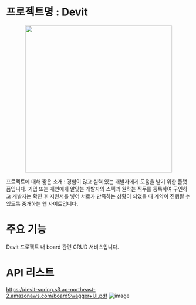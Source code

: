 # 프로젝트명 : Devit


<p align="center"> 
<img src = 'https://user-images.githubusercontent.com/88760828/177944069-cdb5cfa2-cb15-4a18-8926-c22ff8c3b703.png' style='width:400px;'/>
</p>
프로젝트에 대해 짧은 소개 : 경험이 많고 실력 있는 개발자에게 도움을 받기 위한 플랫폼입니다.
기업 또는 개인에게 알맞는 개발자의 스펙과 원하는 직무를 등록하여 구인하고 개발자는 확인 후 지원서를 넣어 서로가 만족하는 상황이 되었을 때 계약이 진행될 수 있도록 중개하는 웹 사이트입니다.


# 주요 기능
Devit 프로젝트 내 board 관련 CRUD 서비스입니다.





# API 리스트
https://devit-spring.s3.ap-northeast-2.amazonaws.com/boardSwagger+UI.pdf
![image](https://user-images.githubusercontent.com/88760828/178178629-9380adc1-0100-4d02-bb78-fb0e086df636.png)




